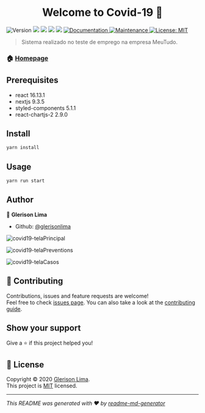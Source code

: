 <h1 align="center">Welcome to Covid-19 👋</h1>
<p>
  <img alt="Version" src="https://img.shields.io/badge/version-0.1.0-blue.svg?cacheSeconds=2592000" />
  <img src="https://img.shields.io/badge/react-16.13.1-blue.svg" />
  <img src="https://img.shields.io/badge/nextjs-9.3.5-blue.svg" />
  <img src="https://img.shields.io/badge/styled-components-5.1.1-blue.svg" />
  <img src="https://img.shields.io/badge/react-chartjs-2-2.9.0-blue.svg" />
  <a href="https://github.com/glerisonlima/covid19#readme" target="_blank">
    <img alt="Documentation" src="https://img.shields.io/badge/documentation-yes-brightgreen.svg" />
  </a>
  <a href="https://github.com/glerisonlima/covid19/graphs/commit-activity" target="_blank">
    <img alt="Maintenance" src="https://img.shields.io/badge/Maintained%3F-yes-green.svg" />
  </a>
  <a href="https://github.com/glerisonlima/covid19/blob/master/LICENSE" target="_blank">
    <img alt="License: MIT" src="https://img.shields.io/github/license/glerisonlima/Covid-19" />
  </a>
</p>

> Sistema realizado no teste de emprego na empresa MeuTudo.

### 🏠 [Homepage](https://covide19-8hx6p7mbm.now.sh/)

## Prerequisites

- react 16.13.1
- nextjs 9.3.5
- styled-components 5.1.1
- react-chartjs-2 2.9.0

## Install

```sh
yarn install
```

## Usage

```sh
yarn run start
```

## Author

👤 **Glerison Lima**

* Github: [@glerisonlima](https://github.com/glerisonlima)

![covid19-telaPrincipal](https://user-images.githubusercontent.com/13289584/84075076-e680f680-a9a9-11ea-99c6-db1e4d6ae114.png)

![covid19-telaPreventions](https://user-images.githubusercontent.com/13289584/84075144-07e1e280-a9aa-11ea-8a92-9a7488af8285.png)

![covid19-telaCasos](https://user-images.githubusercontent.com/13289584/84075182-15976800-a9aa-11ea-9095-53665e307a4a.png)

## 🤝 Contributing

Contributions, issues and feature requests are welcome!<br />Feel free to check [issues page](https://github.com/glerisonlima/covid19/issues). You can also take a look at the [contributing guide](https://github.com/glerisonlima/covid19/blob/master/CONTRIBUTING.md).

## Show your support

Give a ⭐️ if this project helped you!

## 📝 License

Copyright © 2020 [Glerison Lima](https://github.com/glerisonlima).<br />
This project is [MIT](https://github.com/glerisonlima/covid19/blob/master/LICENSE) licensed.

***
_This README was generated with ❤️ by [readme-md-generator](https://github.com/kefranabg/readme-md-generator)_